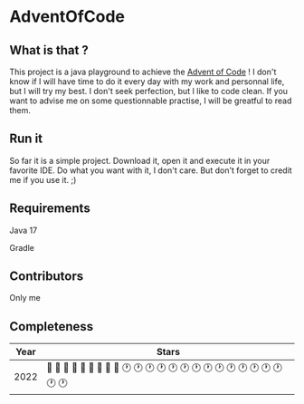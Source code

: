 # AdventOfCode

## What is that ?
This project is a java playground to achieve the [Advent of Code](https://adventofcode.com/) ! 
I don't know if I will have time to do it every day with my work and personnal life, but I will try my best.
I don't seek perfection, but I like to code clean. If you want to advise me on some questionnable practise, I will be greatful to read them.

## Run it
So far it is a simple project. Download it, open it and execute it in your favorite IDE.
Do what you want with it, I don't care. But don't forget to credit me if you use it. ;)

## Requirements
Java 17

Gradle
 
## Contributors
Only me 

## Completeness

| Year | Stars                                                                                                                                                                                                                    |
| ---- |--------------------------------------------------------------------------------------------------------------------------------------------------------------------------------------------------------------------------|
| 2022 | :star2: :star2: :star2: :star2: :star2: :star2: :star2: :star2: :star2: :clock1: :clock1: :clock1: :clock1: :clock1: :clock1: :clock1: :clock1: :clock1: :clock1: :clock1: :clock1: :clock1: :clock1: :clock1: :clock1: |
